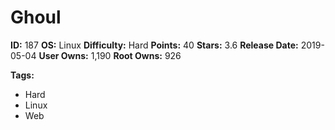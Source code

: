 # Ghoul

**ID:** 187
**OS:** Linux
**Difficulty:** Hard
**Points:** 40
**Stars:** 3.6
**Release Date:** 2019-05-04
**User Owns:** 1,190
**Root Owns:** 926

**Tags:**
- Hard
- Linux
- Web


